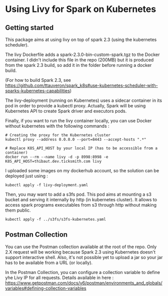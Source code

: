 # Using Livy for Spark on Kubernetes
## Getting started
This package aims at using livy on top of spark 2.3 (using the kubernetes scheduler).

The livy Dockerfile adds a spark-2.3.0-bin-custom-spark.tgz to the Docker container.
I didn't include this file in the repo (200MB) but it is produced from the spark 2.3 build, so add it in the folder before running a docker build.

(For how to build Spark 2.3, see https://github.com/ttauveron/spark_k8s#use-kubernetes-scheduler-with-sparks-kubernetes-capabilities)

The livy-deployment (running on Kubernetes) uses a sidecar container in its pod in order to provide a kubectl proxy. Actually, Spark will be using Kubernetes API to create Spark driver and executors pods.

Finally, if you want to run the livy container locally, you can use Docker without kubernetes with the following commands :

```shell
# Creating the proxy for the Kubernetes cluster
kubectl proxy --address 0.0.0.0 --port=8443 --accept-hosts ".*"

# Replace K8S_API_HOST by your local IP (has to be accessible from a container)
docker run --rm --name livy -d -p 8998:8998 -e K8S_API_HOST=thibaut.dev.ticksmith.com livy
```

I uploaded some images on my dockerhub account, so the solution can be deployed just using :

``` shell
kubectl apply -f livy-deployment.yaml
```

Then, you may want to add a s3fs pod. 
This pod aims at mounting a s3 bucket and serving it internally by http (in kubernetes cluster).
It allows to access spark programs executables from s3 through http without making them public.

```shell
kubectl apply -f ../s3fs/s3fs-kubernetes.yaml
```

## Postman Collection

You can use the Postman collection available at the root of the repo.
Only 2.X request will be working because Spark 2.3 using Kubernetes doesn't support interactive shell.
Also, it's not possible yet to upload a jar so your jar has to be available from a URL (or locally).

In the Postman Collection, you can configure a collection variable to define yhe Livy IP for all requests. Details available in here : https://www.getpostman.com/docs/v6/postman/environments_and_globals/variables#defining-collection-variables
